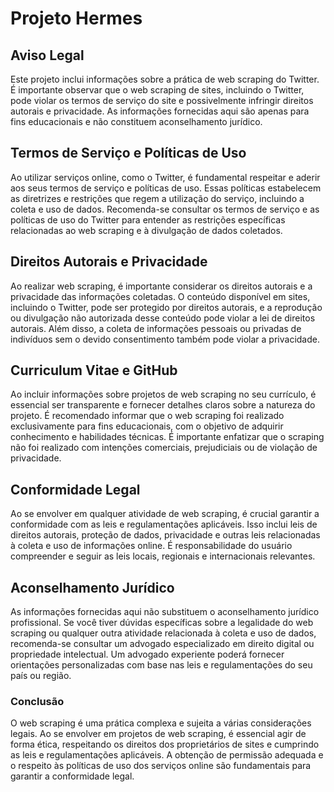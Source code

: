 # Projeto Hermes

## Aviso Legal

Este projeto inclui informações sobre a prática de web scraping do Twitter. É importante observar que o web scraping de sites, incluindo o Twitter, pode violar os termos de serviço do site e possivelmente infringir direitos autorais e privacidade. As informações fornecidas aqui são apenas para fins educacionais e não constituem aconselhamento jurídico.

## Termos de Serviço e Políticas de Uso

Ao utilizar serviços online, como o Twitter, é fundamental respeitar e aderir aos seus termos de serviço e políticas de uso. Essas políticas estabelecem as diretrizes e restrições que regem a utilização do serviço, incluindo a coleta e uso de dados. Recomenda-se consultar os termos de serviço e as políticas de uso do Twitter para entender as restrições específicas relacionadas ao web scraping e à divulgação de dados coletados.

## Direitos Autorais e Privacidade

Ao realizar web scraping, é importante considerar os direitos autorais e a privacidade das informações coletadas. O conteúdo disponível em sites, incluindo o Twitter, pode ser protegido por direitos autorais, e a reprodução ou divulgação não autorizada desse conteúdo pode violar a lei de direitos autorais. Além disso, a coleta de informações pessoais ou privadas de indivíduos sem o devido consentimento também pode violar a privacidade.

## Curriculum Vitae e GitHub

Ao incluir informações sobre projetos de web scraping no seu currículo, é essencial ser transparente e fornecer detalhes claros sobre a natureza do projeto. É recomendado informar que o web scraping foi realizado exclusivamente para fins educacionais, com o objetivo de adquirir conhecimento e habilidades técnicas. É importante enfatizar que o scraping não foi realizado com intenções comerciais, prejudiciais ou de violação de privacidade.

## Conformidade Legal

Ao se envolver em qualquer atividade de web scraping, é crucial garantir a conformidade com as leis e regulamentações aplicáveis. Isso inclui leis de direitos autorais, proteção de dados, privacidade e outras leis relacionadas à coleta e uso de informações online. É responsabilidade do usuário compreender e seguir as leis locais, regionais e internacionais relevantes.

## Aconselhamento Jurídico

As informações fornecidas aqui não substituem o aconselhamento jurídico profissional. Se você tiver dúvidas específicas sobre a legalidade do web scraping ou qualquer outra atividade relacionada à coleta e uso de dados, recomenda-se consultar um advogado especializado em direito digital ou propriedade intelectual. Um advogado experiente poderá fornecer orientações personalizadas com base nas leis e regulamentações do seu país ou região.

### Conclusão

O web scraping é uma prática complexa e sujeita a várias considerações legais. Ao se envolver em projetos de web scraping, é essencial agir de forma ética, respeitando os direitos dos proprietários de sites e cumprindo as leis e regulamentações aplicáveis. A obtenção de permissão adequada e o respeito às políticas de uso dos serviços online são fundamentais para garantir a conformidade legal.
